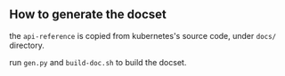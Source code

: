 ## How to generate the docset

the `api-reference` is copied from kubernetes's source code, under `docs/` directory.

run `gen.py` and `build-doc.sh` to build the docset.
